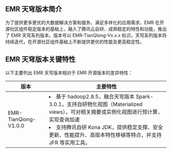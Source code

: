 ## EMR 天穹版本简介

为了提供更多更优的大数据解决方案和服务，满足多样化的应用需求，EMR 在开源社区组件稳定版本的基础上，融入了腾讯云自研、成熟稳定的特性和功能，推出了 EMR 天穹系列版本。版本号以 EMR-TianQIong-Vx.x.x 标识。天穹系列版本将持续迭代，在开源社区组件基础上不断提供更优的性能及更高稳定性。

## EMR 天穹版本关键特性

以下主要列出 EMR 天穹版本相对于 EMR 开源版本的差异特性：

| 版本                 | 主要特性                                                     |
| -------------------- | ------------------------------------------------------------ |
| EMR-TianQiong-V1.0.0 | <li>基于 hadoop2.8.5，融合天穹版本 Spark-3.0.1，支持自研物化视图（Materialized views），可对相关摘要或实例化视图进行预计算，实现查询加速<li>支持腾讯自研 Kona JDK，提供稳定支撑、安全更新、性能提升、高版本特性移植等特点，并支持 JFR 等实用工具。 |

 

 
